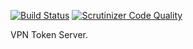 [![Build Status](https://travis-ci.org/eduvpn/vpn-token-server.svg)](https://travis-ci.org/eduvpn/vpn-token-server)
[![Scrutinizer Code Quality](https://scrutinizer-ci.com/g/eduvpn/vpn-token-server/badges/quality-score.png?b=master)](https://scrutinizer-ci.com/g/eduvpn/vpn-token-server/?branch=master)

VPN Token Server.
